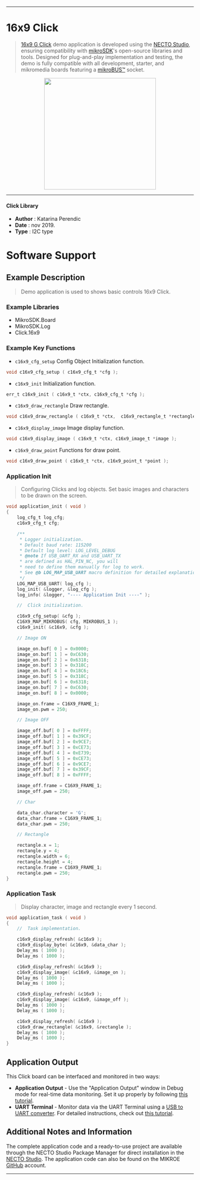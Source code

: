 
---
# 16x9 Click

> [16x9 G Click](https://www.mikroe.com/?pid_product=MIKROE-2520) demo application is developed using
the [NECTO Studio](https://www.mikroe.com/necto), ensuring compatibility with [mikroSDK](https://www.mikroe.com/mikrosdk)'s
open-source libraries and tools. Designed for plug-and-play implementation and testing, the demo is fully compatible with
all development, starter, and mikromedia boards featuring a [mikroBUS&trade;](https://www.mikroe.com/mikrobus) socket.

<p align="center">
  <img src="https://www.mikroe.com/?pid_product=MIKROE-2520&image=1" height=300px>
</p>

---

#### Click Library

- **Author**        : Katarina Perendic
- **Date**          : nov 2019.
- **Type**          : I2C type

# Software Support

## Example Description

> Demo application is used to shows basic controls 16x9 Click.

### Example Libraries

- MikroSDK.Board
- MikroSDK.Log
- Click.16x9

### Example Key Functions

- `c16x9_cfg_setup` Config Object Initialization function. 
```c
void c16x9_cfg_setup ( c16x9_cfg_t *cfg );
``` 
 
- `c16x9_init` Initialization function. 
```c
err_t c16x9_init ( c16x9_t *ctx, c16x9_cfg_t *cfg );
```

- `c16x9_draw_rectangle` Draw rectangle. 
```c
void c16x9_draw_rectangle ( c16x9_t *ctx,  c16x9_rectangle_t *rectangle );
```
 
- `c16x9_display_image` Image display function. 
```c
void c16x9_display_image ( c16x9_t *ctx, c16x9_image_t *image );
```

- `c16x9_draw_point` Functions for draw point. 
```c
void c16x9_draw_point ( c16x9_t *ctx, c16x9_point_t *point );
```

### Application Init

> Configuring Clicks and log objects.
> Set basic images and characters to be drawn on the screen.

```c
void application_init ( void )
{
    log_cfg_t log_cfg;
    c16x9_cfg_t cfg;

    /** 
     * Logger initialization.
     * Default baud rate: 115200
     * Default log level: LOG_LEVEL_DEBUG
     * @note If USB_UART_RX and USB_UART_TX 
     * are defined as HAL_PIN_NC, you will 
     * need to define them manually for log to work. 
     * See @b LOG_MAP_USB_UART macro definition for detailed explanation.
     */
    LOG_MAP_USB_UART( log_cfg );
    log_init( &logger, &log_cfg );
    log_info( &logger, "---- Application Init ----" );

    //  Click initialization.

    c16x9_cfg_setup( &cfg );
    C16X9_MAP_MIKROBUS( cfg, MIKROBUS_1 );
    c16x9_init( &c16x9, &cfg );

    // Image ON

    image_on.buf[ 0 ] = 0x0000;
    image_on.buf[ 1 ] = 0xC630;
    image_on.buf[ 2 ] = 0x6318;
    image_on.buf[ 3 ] = 0x318C;
    image_on.buf[ 4 ] = 0x18C6;
    image_on.buf[ 5 ] = 0x318C;
    image_on.buf[ 6 ] = 0x6318;
    image_on.buf[ 7 ] = 0xC630;
    image_on.buf[ 8 ] = 0x0000;

    image_on.frame = C16X9_FRAME_1;
    image_on.pwm = 250;

    // Image OFF

    image_off.buf[ 0 ] = 0xFFFF;
    image_off.buf[ 1 ] = 0x39CF;
    image_off.buf[ 2 ] = 0x9CE7;
    image_off.buf[ 3 ] = 0xCE73;
    image_off.buf[ 4 ] = 0xE739;
    image_off.buf[ 5 ] = 0xCE73;
    image_off.buf[ 6 ] = 0x9CE7;
    image_off.buf[ 7 ] = 0x39CF;
    image_off.buf[ 8 ] = 0xFFFF;

    image_off.frame = C16X9_FRAME_1;
    image_off.pwm = 250;

    // Char

    data_char.character = 'G';
    data_char.frame = C16X9_FRAME_1;
    data_char.pwm = 250;

    // Rectangle

    rectangle.x = 1;
    rectangle.y = 4;
    rectangle.width = 6;
    rectangle.height = 4;
    rectangle.frame = C16X9_FRAME_1;
    rectangle.pwm = 250;
}
```

### Application Task

> Display character, image and rectangle every 1 second.

```c
void application_task ( void )
{
    //  Task implementation.

    c16x9_display_refresh( &c16x9 );
    c16x9_display_byte( &c16x9, &data_char );
    Delay_ms ( 1000 );
    Delay_ms ( 1000 );

    c16x9_display_refresh( &c16x9 );
    c16x9_display_image( &c16x9, &image_on );
    Delay_ms ( 1000 );
    Delay_ms ( 1000 );

    c16x9_display_refresh( &c16x9 );
    c16x9_display_image( &c16x9, &image_off );
    Delay_ms ( 1000 );
    Delay_ms ( 1000 );

    c16x9_display_refresh( &c16x9 );
    c16x9_draw_rectangle( &c16x9, &rectangle );
    Delay_ms ( 1000 );
    Delay_ms ( 1000 );
}
```

## Application Output

This Click board can be interfaced and monitored in two ways:
- **Application Output** - Use the "Application Output" window in Debug mode for real-time data monitoring.
Set it up properly by following [this tutorial](https://www.youtube.com/watch?v=ta5yyk1Woy4).
- **UART Terminal** - Monitor data via the UART Terminal using
a [USB to UART converter](https://www.mikroe.com/click/interface/usb?interface*=uart,uart). For detailed instructions,
check out [this tutorial](https://help.mikroe.com/necto/v2/Getting%20Started/Tools/UARTTerminalTool).

## Additional Notes and Information

The complete application code and a ready-to-use project are available through the NECTO Studio Package Manager for 
direct installation in the [NECTO Studio](https://www.mikroe.com/necto). The application code can also be found on
the MIKROE [GitHub](https://github.com/MikroElektronika/mikrosdk_click_v2) account.

---


